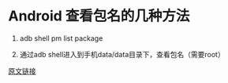 # Android 查看包名的几种方法

1. adb shell pm list package

2. 通过adb shell进入到手机data/data目录下，查看包名（需要root）

[原文链接](http://www.cnblogs.com/dzblog/p/4062288.html)
